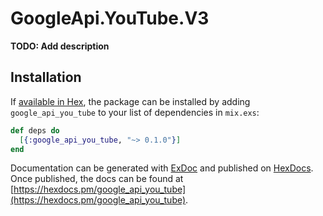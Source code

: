 # GoogleApi.YouTube.V3

**TODO: Add description**

## Installation

If [available in Hex](https://hex.pm/docs/publish), the package can be installed
by adding `google_api_you_tube` to your list of dependencies in `mix.exs`:

```elixir
def deps do
  [{:google_api_you_tube, "~> 0.1.0"}]
end
```

Documentation can be generated with [ExDoc](https://github.com/elixir-lang/ex_doc)
and published on [HexDocs](https://hexdocs.pm). Once published, the docs can
be found at [https://hexdocs.pm/google_api_you_tube](https://hexdocs.pm/google_api_you_tube).
